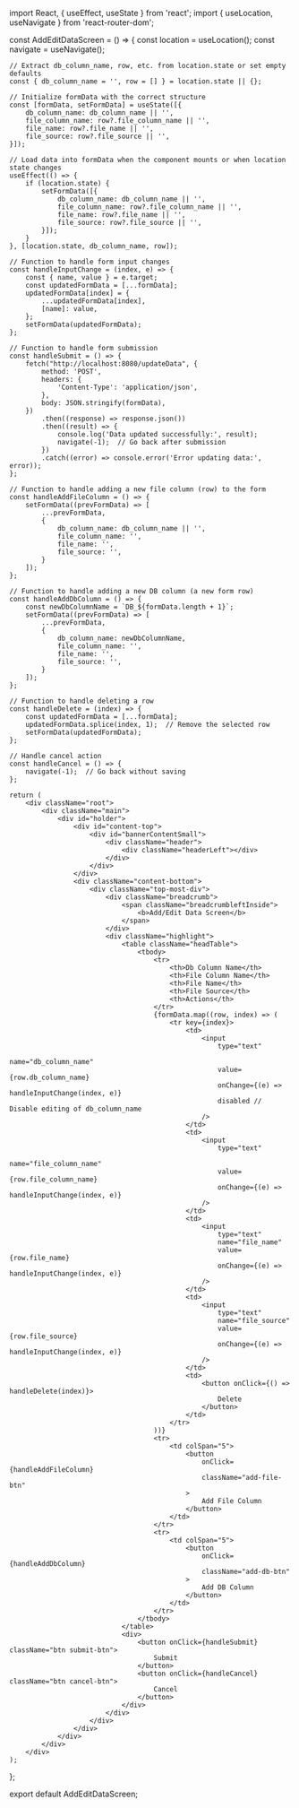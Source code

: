 import React, { useEffect, useState } from 'react';
import { useLocation, useNavigate } from 'react-router-dom';

const AddEditDataScreen = () => {
    const location = useLocation();
    const navigate = useNavigate();

    // Extract db_column_name, row, etc. from location.state or set empty defaults
    const { db_column_name = '', row = [] } = location.state || {};

    // Initialize formData with the correct structure
    const [formData, setFormData] = useState([{
        db_column_name: db_column_name || '',
        file_column_name: row?.file_column_name || '',
        file_name: row?.file_name || '',
        file_source: row?.file_source || '',
    }]);

    // Load data into formData when the component mounts or when location state changes
    useEffect(() => {
        if (location.state) {
            setFormData([{
                db_column_name: db_column_name || '',
                file_column_name: row?.file_column_name || '',
                file_name: row?.file_name || '',
                file_source: row?.file_source || '',
            }]);
        }
    }, [location.state, db_column_name, row]);

    // Function to handle form input changes
    const handleInputChange = (index, e) => {
        const { name, value } = e.target;
        const updatedFormData = [...formData];
        updatedFormData[index] = {
            ...updatedFormData[index],
            [name]: value,
        };
        setFormData(updatedFormData);
    };

    // Function to handle form submission
    const handleSubmit = () => {
        fetch("http://localhost:8080/updateData", {
            method: 'POST',
            headers: {
                'Content-Type': 'application/json',
            },
            body: JSON.stringify(formData),
        })
            .then((response) => response.json())
            .then((result) => {
                console.log('Data updated successfully:', result);
                navigate(-1);  // Go back after submission
            })
            .catch((error) => console.error('Error updating data:', error));
    };

    // Function to handle adding a new file column (row) to the form
    const handleAddFileColumn = () => {
        setFormData((prevFormData) => [
            ...prevFormData,
            {
                db_column_name: db_column_name || '',
                file_column_name: '',
                file_name: '',
                file_source: '',
            }
        ]);
    };

    // Function to handle adding a new DB column (a new form row)
    const handleAddDbColumn = () => {
        const newDbColumnName = `DB_${formData.length + 1}`;
        setFormData((prevFormData) => [
            ...prevFormData,
            {
                db_column_name: newDbColumnName,
                file_column_name: '',
                file_name: '',
                file_source: '',
            }
        ]);
    };

    // Function to handle deleting a row
    const handleDelete = (index) => {
        const updatedFormData = [...formData];
        updatedFormData.splice(index, 1);  // Remove the selected row
        setFormData(updatedFormData);
    };

    // Handle cancel action
    const handleCancel = () => {
        navigate(-1);  // Go back without saving
    };

    return (
        <div className="root">
            <div className="main">
                <div id="holder">
                    <div id="content-top">
                        <div id="bannerContentSmall">
                            <div className="header">
                                <div className="headerLeft"></div>
                            </div>
                        </div>
                    </div>
                    <div className="content-bottom">
                        <div className="top-most-div">
                            <div className="breadcrumb">
                                <span className="breadcrumbleftInside">
                                    <b>Add/Edit Data Screen</b>
                                </span>
                            </div>
                            <div className="highlight">
                                <table className="headTable">
                                    <tbody>
                                        <tr>
                                            <th>Db Column Name</th>
                                            <th>File Column Name</th>
                                            <th>File Name</th>
                                            <th>File Source</th>
                                            <th>Actions</th>
                                        </tr>
                                        {formData.map((row, index) => (
                                            <tr key={index}>
                                                <td>
                                                    <input
                                                        type="text"
                                                        name="db_column_name"
                                                        value={row.db_column_name}
                                                        onChange={(e) => handleInputChange(index, e)}
                                                        disabled // Disable editing of db_column_name
                                                    />
                                                </td>
                                                <td>
                                                    <input
                                                        type="text"
                                                        name="file_column_name"
                                                        value={row.file_column_name}
                                                        onChange={(e) => handleInputChange(index, e)}
                                                    />
                                                </td>
                                                <td>
                                                    <input
                                                        type="text"
                                                        name="file_name"
                                                        value={row.file_name}
                                                        onChange={(e) => handleInputChange(index, e)}
                                                    />
                                                </td>
                                                <td>
                                                    <input
                                                        type="text"
                                                        name="file_source"
                                                        value={row.file_source}
                                                        onChange={(e) => handleInputChange(index, e)}
                                                    />
                                                </td>
                                                <td>
                                                    <button onClick={() => handleDelete(index)}>
                                                        Delete
                                                    </button>
                                                </td>
                                            </tr>
                                        ))}
                                        <tr>
                                            <td colSpan="5">
                                                <button
                                                    onClick={handleAddFileColumn}
                                                    className="add-file-btn"
                                                >
                                                    Add File Column
                                                </button>
                                            </td>
                                        </tr>
                                        <tr>
                                            <td colSpan="5">
                                                <button
                                                    onClick={handleAddDbColumn}
                                                    className="add-db-btn"
                                                >
                                                    Add DB Column
                                                </button>
                                            </td>
                                        </tr>
                                    </tbody>
                                </table>
                                <div>
                                    <button onClick={handleSubmit} className="btn submit-btn">
                                        Submit
                                    </button>
                                    <button onClick={handleCancel} className="btn cancel-btn">
                                        Cancel
                                    </button>
                                </div>
                            </div>
                        </div>
                    </div>
                </div>
            </div>
        </div>
    );
};

export default AddEditDataScreen;
